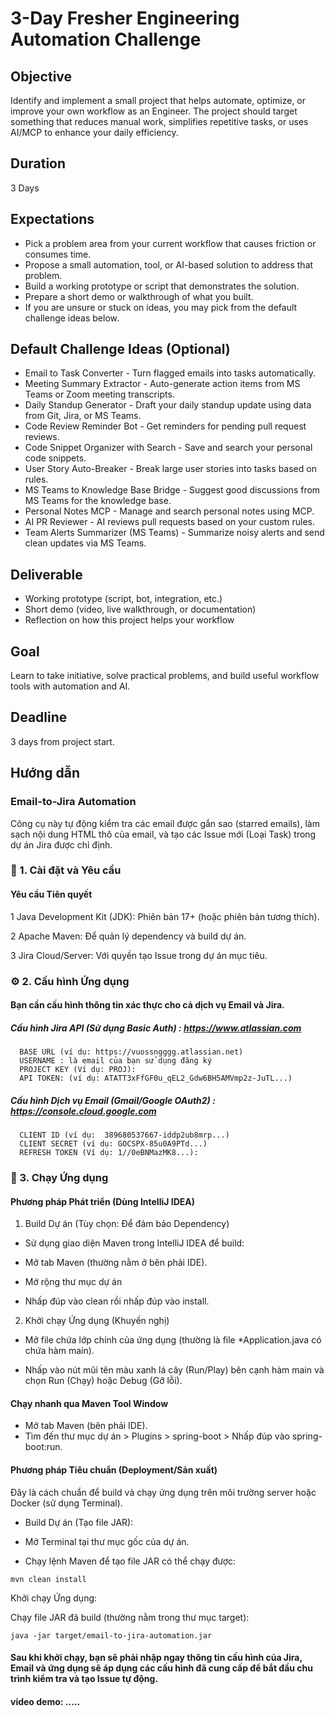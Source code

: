 
# 3-Day Fresher Engineering Automation Challenge

## Objective
Identify and implement a small project that helps automate, optimize, or improve your own workflow as an Engineer. The project should target something that reduces manual work, simplifies repetitive tasks, or uses AI/MCP to enhance your daily efficiency.

## Duration
3 Days

## Expectations

- Pick a problem area from your current workflow that causes friction or consumes time.
- Propose a small automation, tool, or AI-based solution to address that problem.
- Build a working prototype or script that demonstrates the solution.
- Prepare a short demo or walkthrough of what you built.
- If you are unsure or stuck on ideas, you may pick from the default challenge ideas below.

## Default Challenge Ideas (Optional)

- Email to Task Converter - Turn flagged emails into tasks automatically.
- Meeting Summary Extractor - Auto-generate action items from MS Teams or Zoom meeting transcripts.
- Daily Standup Generator - Draft your daily standup update using data from Git, Jira, or MS Teams.
- Code Review Reminder Bot - Get reminders for pending pull request reviews.
- Code Snippet Organizer with Search - Save and search your personal code snippets.
- User Story Auto-Breaker - Break large user stories into tasks based on rules.
- MS Teams to Knowledge Base Bridge - Suggest good discussions from MS Teams for the knowledge base.
- Personal Notes MCP - Manage and search personal notes using MCP.
- AI PR Reviewer - AI reviews pull requests based on your custom rules.
- Team Alerts Summarizer (MS Teams) - Summarize noisy alerts and send clean updates via MS Teams.

## Deliverable

- Working prototype (script, bot, integration, etc.)
- Short demo (video, live walkthrough, or documentation)
- Reflection on how this project helps your workflow

## Goal

Learn to take initiative, solve practical problems, and build useful workflow tools with automation and AI.

## Deadline
3 days from project start.

## Hướng dẫn
### Email-to-Jira Automation
Công cụ này tự động kiểm tra các email được gắn sao (starred emails), làm sạch nội dung HTML thô của email, và tạo các Issue mới (Loại Task) trong dự án Jira được chỉ định.
### 🚀 1. Cài đặt và Yêu cầu
#### Yêu cầu Tiên quyết
1 Java Development Kit (JDK): Phiên bản 17+ (hoặc phiên bản tương thích).

2 Apache Maven: Để quản lý dependency và build dự án.

3 Jira Cloud/Server: Với quyền tạo Issue trong dự án mục tiêu.
### ⚙️ 2. Cấu hình Ứng dụng
#### Bạn cần cấu hình thông tin xác thực cho cả dịch vụ Email và Jira.
##### Cấu hình Jira API (Sử dụng Basic Auth) : https://www.atlassian.com
``` 
  BASE URL (ví dụ: https://vuossngggg.atlassian.net)
  USERNAME : là email của bạn sử dụng đăng ký
  PROJECT KEY (Ví dụ: PROJ):
  API TOKEN: (ví dụ: ATATT3xFfGF0u_qEL2_Gdw6BH5AMVmp2z-JuTL...)
```
##### Cấu hình Dịch vụ Email (Gmail/Google OAuth2) : https://console.cloud.google.com
``` 
  CLIENT ID (ví dụ:  389680537667-iddp2ub8mrp...)
  CLIENT SECRET (ví dụ: GOCSPX-85u0A9PTd...)
  REFRESH TOKEN (Ví dụ: 1//0eBNMazMK8...):
```
### 🏃 3. Chạy Ứng dụng
#### Phương pháp Phát triển (Dùng IntelliJ IDEA) 

1. Build Dự án (Tùy chọn: Để đảm bảo Dependency)
- Sử dụng giao diện Maven trong IntelliJ IDEA để build:
- Mở tab Maven (thường nằm ở bên phải IDE).
- Mở rộng thư mục dự án 

- Nhấp đúp vào clean rồi nhấp đúp vào install.

2.  Khởi chạy Ứng dụng (Khuyến nghị)
- Mở file chứa lớp chính của ứng dụng (thường là file *Application.java có chứa hàm main).

- Nhấp vào nút mũi tên màu xanh lá cây (Run/Play) bên cạnh hàm main và chọn Run (Chạy) hoặc Debug (Gỡ lỗi).

#### Chạy nhanh qua Maven Tool Window
- Mở tab Maven (bên phải IDE).
- Tìm đến thư mục dự án > Plugins > spring-boot > Nhấp đúp vào spring-boot:run.

#### Phương pháp Tiêu chuẩn (Deployment/Sản xuất)
Đây là cách chuẩn để build và chạy ứng dụng trên môi trường server hoặc Docker (sử dụng Terminal).

- Build Dự án (Tạo file JAR):

- Mở Terminal tại thư mục gốc của dự án.

- Chạy lệnh Maven để tạo file JAR có thể chạy được:
```
mvn clean install
 ```
Khởi chạy Ứng dụng:

Chạy file JAR đã build (thường nằm trong thư mục target):

```
java -jar target/email-to-jira-automation.jar
```

#### Sau khi khởi chạy, bạn sẽ phải nhập ngay thông tin cấu hình của Jira, Email và ứng dụng sẽ áp dụng các cấu hình đã cung cấp để bắt đầu chu trình kiểm tra và tạo Issue tự động.
#### video demo: .....